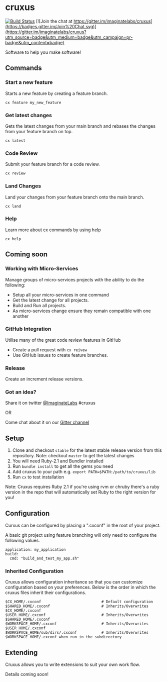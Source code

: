 cruxus
======
[![Build Status](https://travis-ci.org/imaginatelabs/cruxus.svg?branch=master)](https://travis-ci.org/imaginatelabs/cruxus)
[![Join the chat at https://gitter.im/imaginatelabs/cruxus](https://badges.gitter.im/Join%20Chat.svg)](https://gitter.im/imaginatelabs/cruxus?utm_source=badge&utm_medium=badge&utm_campaign=pr-badge&utm_content=badge)

Software to help you make software!

## Commands

### Start a new feature
Starts a new feature by creating a feature branch.

`cx feature my_new_feature`

### Get latest changes
Gets the latest changes from your main branch and rebases the changes from your feature branch on top. 

`cx latest`

### Code Review 
Submit your feature branch for a code review.

`cx review`

### Land Changes
Land your changes from your feature branch onto the main branch.

`cx land`

### Help
Learn more about cx commands by using help

`cx help`

## Coming soon
### Working with Micro-Services
Manage groups of micro-services projects with the ability to do the following:
 - Setup all your micro-services in one command
 - Get the latest change for all projects.
 - Build and Run all projects.
 - As micro-services change ensure they remain compatible with one another

### GitHub Integration
Utilise many of the great code review features in GitHub
 - Create a pull request with `cx reivew`
 - Use GitHub issues to create feature branches.
 
### Release
Create an increment release versions. 
 
### Got an idea?
Share it on twitter [@ImaginateLabs](https://www.twitter.com/ImaginateLabs) #cruxus
 
 OR
  
Come chat about it on our [Gitter channel](https://gitter.im/imaginatelabs/cruxus)

## Setup
1. Clone and checkout `stable` for the latest stable release version from this repository.
   Note: checkout `master` to get the latest changes
2. You will need Ruby-2.1 and Bundler installed
3. Run `bundle install` to get all the gems you need
4. Add cruxus to your path e.g. 
  `export PATH=$PATH:/path/to/cruxus/lib`
5. Run `cx` to test installation

Note: Cruxus requires Ruby 2.1 if you're using rvm or chruby there's a ruby version in the repo that 
will automatically set Ruby to the right version for you!

## Configuration
Curxus can be configured by placing a ".cxconf" in the root of your project. 

A basic git project using feature branching will only need to configure the following values. 
```
application: my_application
build:
  cmd: "build_and_test_my_app.sh"

```

### Inherited Configuration
Cruxus allows configuration inheritance so that you can customize configuration based on your preferences. 
Below is the order in which the cruxus files inherit their configurations.
```
$CX_HOME/.cxconf                           # Default configuration
$SHARED_HOME/.cxconf                       # Inherits/Overwrites $CX_HOME/.cxconf
$USER_HOME/.cxconf                         # Inherits/Overwrites $SHARED_HOME/.cxconf
$WORKSPACE_HOME/.cxconf                    # Inherits/Overwrites $USER_HOME/.cxconf
$WORKSPACE_HOME/sub/dirs/.cxconf           # Inherits/Overwrites $WORKSPACE_HOME/.cxconf when run in the subdirectory
```

## Extending 
Cruxus allows you to write extensions to suit your own work flow.

Details coming soon!
